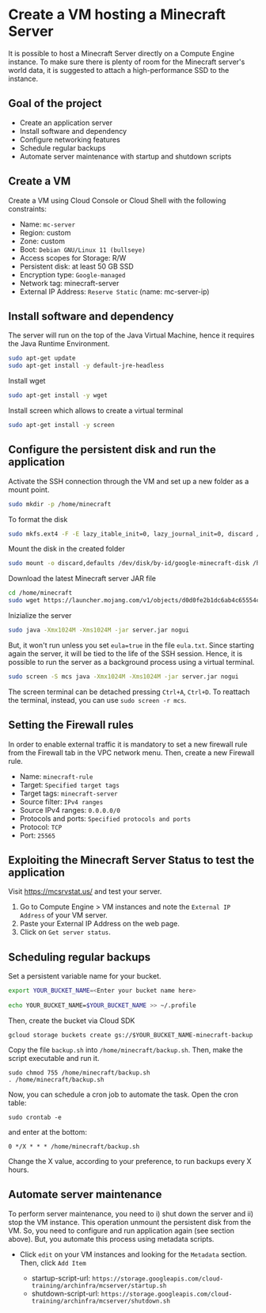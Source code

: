 # Create a VM hosting a Minecraft Server
It is possible to host a Minecraft Server directly on a Compute Engine instance. To make sure there is plenty of room for the Minecraft server's world data, it is suggested to attach a high-performance SSD to the instance.

## Goal of the project
- Create an application server
- Install software and dependency
- Configure networking features
- Schedule regular backups
- Automate server maintenance with startup and shutdown scripts

## Create a VM
Create a VM using Cloud Console or Cloud Shell with the following constraints:
- Name: `mc-server`
- Region: custom
- Zone: custom
- Boot: `Debian GNU/Linux 11 (bullseye)`
- Access scopes for Storage: R/W
- Persistent disk: at least 50 GB SSD
- Encryption type: `Google-managed`
- Network tag: minecraft-server
- External IP Address: `Reserve Static` (name: mc-server-ip)

## Install software and dependency
The server will run on the top of the Java Virtual Machine, hence it requires the Java Runtime Environment.

```bash
sudo apt-get update
sudo apt-get install -y default-jre-headless 
```

Install wget
```bash
sudo apt-get install -y wget
```

Install screen which allows to create a virtual terminal
```bash
sudo apt-get install -y screen
```

## Configure the persistent disk and run the application
Activate the SSH connection through the VM and set up a new folder as a mount point.
```bash
sudo mkdir -p /home/minecraft
```

To format the disk
```bash
sudo mkfs.ext4 -F -E lazy_itable_init=0, lazy_journal_init=0, discard /dev/disk/by-id/google-minecraft-disk
```

Mount the disk in the created folder
```bash
sudo mount -o discard,defaults /dev/disk/by-id/google-minecraft-disk /home/minecraft
```

Download the latest Minecraft server JAR file
```bash
cd /home/minecraft
sudo wget https://launcher.mojang.com/v1/objects/d0d0fe2b1dc6ab4c65554cb734270872b72dadd6/server.jar
```

Inizialize the server
```bash
sudo java -Xmx1024M -Xms1024M -jar server.jar nogui
```
But, it won't run unless you set `eula=true` in the file `eula.txt`. Since starting again the server, it will be tied to the life of the SSH session. Hence, it is possible to run the server as a background process using a virtual terminal.

```bash
sudo screen -S mcs java -Xmx1024M -Xms1024M -jar server.jar nogui
```

The screen terminal can be detached pressing `Ctrl+A`, `Ctrl+D`. To reattach the terminal, instead, you can use `sudo screen -r mcs`.

## Setting the Firewall rules
 
In order to enable external traffic it is mandatory to set a new firewall rule from the Firewall tab in the VPC network menu. Then, create a new Firewall rule.
 
- Name: `minecraft-rule`
- Target: `Specified target tags`
- Target tags: `minecraft-server`
- Source filter: `IPv4 ranges`
- Source IPv4 ranges: `0.0.0.0/0`
- Protocols and ports: `Specified protocols and ports`
- Protocol: `TCP`
- Port: `25565`
 
## Exploiting the Minecraft Server Status to test the application
Visit https://mcsrvstat.us/ and test your server.
 
1. Go to Compute Engine > VM instances and note the `External IP Address` of your VM server.
2. Paste your External IP Address on the web page.
3. Click on `Get server status`.
 
## Scheduling regular backups
 
Set a persistent variable name for your bucket.
 
```bash
export YOUR_BUCKET_NAME=<Enter your bucket name here>
 
echo YOUR_BUCKET_NAME=$YOUR_BUCKET_NAME >> ~/.profile
```
 
Then, create the bucket via Cloud SDK
```shell
gcloud storage buckets create gs://$YOUR_BUCKET_NAME-minecraft-backup
```

Copy the file `backup.sh` into `/home/minecraft/backup.sh`. Then, make the script executable and run it.
```shell
sudo chmod 755 /home/minecraft/backup.sh
. /home/minecraft/backup.sh
```

Now, you can schedule a cron job to automate the task. Open the cron table:
```shell
sudo crontab -e
```
and enter at the bottom:
```shell
0 */X * * * /home/minecraft/backup.sh
```
Change the X value, according to your preference, to run backups every X hours.

## Automate server maintenance

To perform server maintenance, you need to i) shut down the server and ii) stop the VM instance. This operation unmount the persistent disk from the VM. So, you need to configure and run application again (see section above). But, you automate this process using metadata scripts.

- Click `edit` on your VM instances and looking for the `Metadata` section. Then, click `Add Item`
 
    - startup-script-url: `https://storage.googleapis.com/cloud-training/archinfra/mcserver/startup.sh`
    -  shutdown-script-url: `https://storage.googleapis.com/cloud-training/archinfra/mcserver/shutdown.sh`


